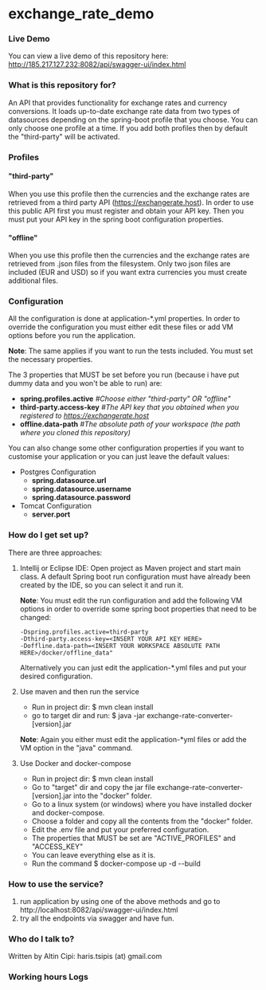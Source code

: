 # exchange_rate_demo

### Live Demo ###

You can view a live demo of this repository here: http://185.217.127.232:8082/api/swagger-ui/index.html

### What is this repository for? ###

An API that provides functionality for exchange rates and currency conversions.
It loads up-to-date exchange rate data from two types of datasources depending on the
spring-boot profile that you choose. You can only choose one profile at a time.
If you add both profiles then by default the "third-party" will be activated.

### Profiles ###

#### "third-party" ####

When you use this profile then the currencies and the exchange rates are retrieved from
a third party API (https://exchangerate.host). In order to use this public API first you must
register and obtain your API key. Then you must put your API key in the spring boot configuration properties.

#### "offline" ####

When you use this profile then the currencies and the exchange rates are retrieved from .json
files from the filesystem. Only two json files are included (EUR and USD) so if you want extra
currencies you must create additional files.

### Configuration ###

All the configuration is done at application-*.yml properties. In order to override the configuration
you must either edit these files or add VM options before you run the application.

**Note**: The same applies if you want to run the tests included. You must set the necessary properties.

The 3 properties that MUST be set before you run (because i have put dummy data and you won't be able to run) are:

* **spring.profiles.active**  *#Choose either "third-party" OR "offline"*
* **third-party.access-key** *#The API key that you obtained when you registered to https://exchangerate.host*
* **offline.data-path** *#The absolute path of your workspace (the path where you cloned this repository)*

You can also change some other configuration properties if you want to customise your application or you can just leave
the default values:

* Postgres Configuration
    * **spring.datasource.url**
    * **spring.datasource.username**
    * **spring.datasource.password**
* Tomcat Configuration
    * **server.port**

### How do I get set up? ###

There are three approaches:

1. Intellij or Eclipse IDE: Open project as Maven project and start main class. A default Spring boot run configuration
   must have already been created by the IDE, so you can select it and run it.

   **Note**: You must edit the run configuration and add the following VM options in order to override some spring boot
   properties
   that need to be changed:

       -Dspring.profiles.active=third-party
       -Dthird-party.access-key=<INSERT YOUR API KEY HERE>
       -Doffline.data-path=<INSERT YOUR WORKSPACE ABSOLUTE PATH HERE>/docker/offline_data"
   Alternatively you can just edit the application-*.yml files and put your desired configuration.


2. Use maven and then run the service
    * Run in project dir: $ mvn clean install
    * go to target dir and run: $ java -jar exchange-rate-converter-[version].jar

   **Note**: Again you either must edit the application-*yml files or add the VM option in the "java" command.


3. Use Docker and docker-compose
    * Run in project dir: $ mvn clean install
    * Go to "target" dir and copy the jar file exchange-rate-converter-[version].jar into the "docker" folder.
    * Go to a linux system (or windows) where you have installed docker and docker-compose.
    * Choose a folder and copy all the contents from the "docker" folder.
    * Edit the .env file and put your preferred configuration.
    * The properties that MUST be set are "ACTIVE_PROFILES" and "ACCESS_KEY"
    * You can leave everything else as it is.
    * Run the command $ docker-compose up -d --build

### How to use the service? ###

1. run application by using one of the above methods and go to http://localhost:8082/api/swagger-ui/index.html
2. try all the endpoints via swagger and have fun.

### Who do I talk to? ###

Written by Altin Cipi: haris.tsipis (at) gmail.com

### Working hours Logs ###